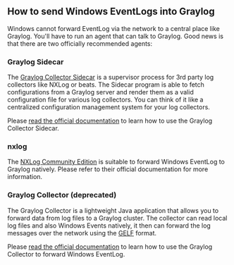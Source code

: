 ## How to send Windows EventLogs into Graylog

Windows cannot forward EventLog via the network to a central place like Graylog. You'll have to run an agent that can talk to Graylog. Good news is that there are two officially recommended agents:

### Graylog Sidecar

The [Graylog Collector Sidecar](https://github.com/Graylog2/collector-sidecar) is a supervisor process for 3rd party log collectors like NXLog or beats. The Sidecar program is able to fetch configurations from a Graylog server and render them as a valid configuration file for various log collectors. You can think of it like a centralized configuration management system for your log collectors.

Please [read the official documentation](http://docs.graylog.org/en/latest/pages/sidecar.html) to learn how to use the Graylog Collector Sidecar.

### nxlog

The [NXLog Community Edition](http://nxlog.org/products/nxlog-community-edition) is suitable to forward Windows EventLog to Graylog natively. Please refer to their official documentation for more information.

### Graylog Collector (deprecated)

The Graylog Collector is a lightweight Java application that allows you to forward data from log files to a Graylog cluster. The collector can read local log files and also Windows Events natively, it then can forward the log messages over the network using the [GELF](https://www.graylog.org/resources/gelf/) format.

Please [read the official documentation](http://docs.graylog.org/en/latest/pages/collector.html#graylog-collector) to learn how to use the Graylog Collector to forward Windows EventLog.
